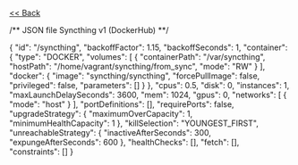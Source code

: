 [<< Back](README.md)


/** JSON file Syncthing v1 (DockerHub) **/

{
  "id": "/syncthing",
  "backoffFactor": 1.15,
  "backoffSeconds": 1,
  "container": {
    "type": "DOCKER",
    "volumes": [
      {
        "containerPath": "/var/syncthing",
        "hostPath": "/home/vagrant/syncthing/from_sync",
        "mode": "RW"
      }
    ],
    "docker": {
      "image": "syncthing/syncthing",
      "forcePullImage": false,
      "privileged": false,
      "parameters": []
    }
  },
  "cpus": 0.5,
  "disk": 0,
  "instances": 1,
  "maxLaunchDelaySeconds": 3600,
  "mem": 1024,
  "gpus": 0,
  "networks": [
    {
      "mode": "host"
    }
  ],
  "portDefinitions": [],
  "requirePorts": false,
  "upgradeStrategy": {
    "maximumOverCapacity": 1,
    "minimumHealthCapacity": 1
  },
  "killSelection": "YOUNGEST_FIRST",
  "unreachableStrategy": {
    "inactiveAfterSeconds": 300,
    "expungeAfterSeconds": 600
  },
  "healthChecks": [],
  "fetch": [],
  "constraints": []
}
